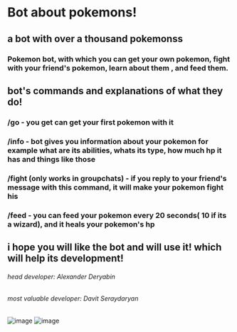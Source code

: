   #                                                     Bot about pokemons!
## a bot with over a thousand pokemonss

### Pokemon bot, with which you can get your own pokemon, fight with your friend's pokemon, learn about them , and feed them.

## bot's commands and explanations of what they do!

### /go -  you get can get your first pokemon with it
### /info - bot gives you information about your pokemon for example what are its abilities, whats its type, how much hp it has and things like those
### /fight (only works in groupchats) - if you reply to your friend's message with this command, it will make your pokemon fight his
### /feed - you can feed your pokemon every 20 seconds( 10 if its a wizard), and it heals your pokemon's hp

## i hope you will like the bot and will use it! which will help its development!

###### head developer: Alexander Deryabin
###### most valuable developer: Davit Seraydaryan 
![image](https://github.com/user-attachments/assets/4b8d6924-2638-40b3-a3ae-7b98f94d56ee)
![image](https://github.com/user-attachments/assets/9a63b1d6-16e7-4a95-b7cf-f166c69b8296)

